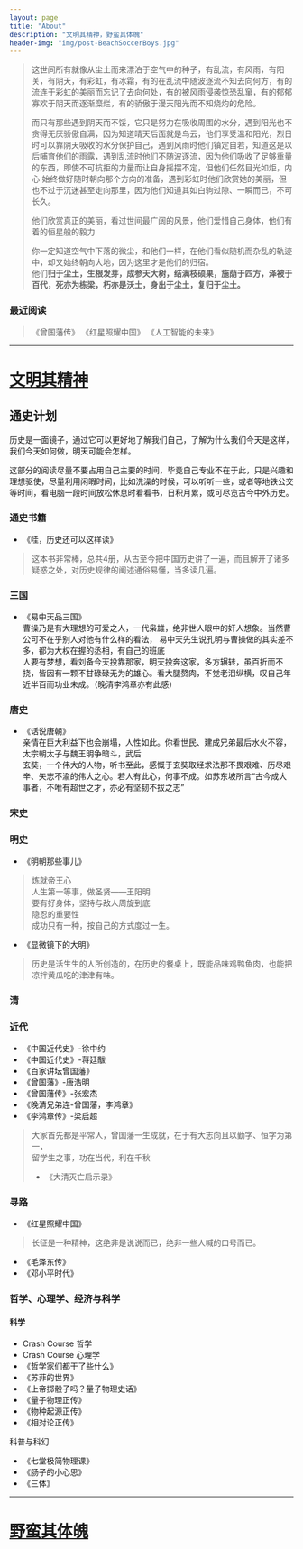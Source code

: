 ```yaml
---
layout: page
title: "About"
description: "文明其精神，野蛮其体魄"
header-img: "img/post-BeachSoccerBoys.jpg"
---
```



> 这世间所有就像从尘土而来漂泊于空气中的种子，有乱流，有风雨，有阳关，有阴天，有彩虹，有冰霜，有的在乱流中随波逐流不知去向何方，有的流连于彩虹的美丽而忘记了去向何处，有的被风雨侵袭惊恐乱窜，有的郁郁寡欢于阴天而逐渐糜烂，有的骄傲于漫天阳光而不知烧灼的危险。 
>
>而只有那些遇到阴天而不馁，它只是努力在吸收周围的水分，遇到阳光也不贪得无厌骄傲自满，因为知道晴天后面就是乌云，他们享受温和阳光，烈日时可以靠阴天吸收的水分保护自己，遇到风雨时他们镇定自若，知道这是以后哺育他们的雨露，遇到乱流时他们不随波逐流，因为他们吸收了足够重量的东西，即使不可抗拒的力量而让自身摇摆不定，但他们任然目光如炬，内心  始终做好随时朝向那个方向的准备，遇到彩虹时他们欣赏她的美丽，但也不过于沉迷甚至走向那里，因为他们知道其如白驹过隙、一瞬而已，不可长久。  
>
> 他们欣赏真正的美丽，看过世间最广阔的风景，他们爱惜自己身体，他们有着的恒星般的毅力 
>
> 你一定知道空气中下落的微尘，和他们一样，在他们看似随机而杂乱的轨迹中，却又始终朝向大地，因为这里才是他们的归宿。  
他们**归于尘土，生根发芽，成参天大树，结满枝硕果，施荫于四方，泽被于百代，死亦为栋梁，朽亦是沃土，身出于尘土，复归于尘土。**




### 最近阅读
> 《曾国藩传》
 《红星照耀中国》
 《人工智能的未来》
 
---


# [文明其精神](https://github.com/PhilosopherZ/Civilization-Plan)


## 通史计划
历史是一面镜子，通过它可以更好地了解我们自己，了解为什么我们今天是这样，我们今天如何做，明天可能会怎样。

这部分的阅读尽量不要占用自己主要的时间，毕竟自己专业不在于此，只是兴趣和理想驱使，尽量利用闲暇时间，比如洗澡的时候，可以听听一些，或者等地铁公交等时间，看电脑一段时间放松休息时看看书，日积月累，或可尽览古今中外历史。

### 通史书籍
- 《哇，历史还可以这样读》
> 这本书非常棒，总共4册，从古至今把中国历史讲了一遍，而且解开了诸多疑惑之处，对历史规律的阐述通俗易懂，当多读几遍。

### 三国
- 《易中天品三国》  
曹操乃是有大理想的可爱之人，一代枭雄，绝非世人眼中的奸人想象。当然曹公可不在乎别人对他有什么样的看法，
易中天先生说孔明与曹操做的其实差不多，都为大权在握的丞相，有自己的班底  
人要有梦想，看刘备今天投靠那家，明天投奔这家，多方辗转，虽百折而不挠，皆因有一颗不甘碌碌无为的雄心。看大腿赘肉，不觉老泪纵横，叹自己年近半百而功业未成。（晚清李鸿章亦有此感）


### 唐史
- 《话说唐朝》  
亲情在巨大利益下也会崩塌，人性如此。你看世民、建成兄弟最后水火不容，太宗朝太子与魏王明争暗斗，武后  
玄奘，一个伟大的人物，听书至此，感慨于玄奘取经求法那不畏艰难、历尽艰辛、矢志不渝的伟大之心。若人有此心，何事不成。如苏东坡所言“古今成大事者，不唯有超世之才，亦必有坚韧不拔之志”

### 宋史

### 明史
- 《明朝那些事儿》
>  炼就帝王心  
人生第一等事，做圣贤——王阳明  
要有好身体，坚持与敌人周旋到底  
隐忍的重要性  
成功只有一种，按自己的方式度过一生。
- 《显微镜下的大明》
> 历史是活生生的人所创造的，在历史的餐桌上，既能品味鸡鸭鱼肉，也能把凉拌黄瓜吃的津津有味。

### 清

### 近代
- 《中国近代史》-徐中约
- 《中国近代史》-蒋廷黻
- 《百家讲坛曾国藩》
- 《曾国藩》-唐浩明
- 《曾国藩传》-张宏杰
- 《晚清兄弟连-曾国藩，李鸿章》
- 《李鸿章传》-梁启超  
> 大家首先都是平常人，曾国藩一生成就，在于有大志向且以勤字、恒字为第一，   
> 留学生之事，功在当代，利在千秋
>
> - 《大清灭亡启示录》  

### 寻路
- 《红星照耀中国》

> 长征是一种精神，这绝非是说说而已，绝非一些人喊的口号而已。

- 《毛泽东传》
- 《邓小平时代》


### 哲学、心理学、经济与科学

#### 科学
- Crash Course 哲学
- Crash Course 心理学
- 《哲学家们都干了些什么》
- 《苏菲的世界》
- 《上帝掷骰子吗？量子物理史话》
- 《量子物理正传》
- 《物种起源正传》
- 《相对论正传》

科普与科幻  
- 《七堂极简物理课》  
- 《肠子的小心思》  
- 《三体》  


---

# [野蛮其体魄]()
